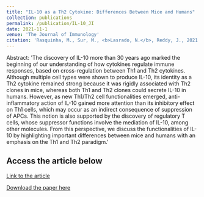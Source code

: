 ```yaml
---
title: "IL-10 as a Th2 Cytokine: Differences Between Mice and Humans"
collection: publications
permalink: /publication/IL-10_JI
date: 2021-11-1
venue: 'The Journal of Immunology'
citation: 'Rasquinha, M., Sur, M., <b>Lasrado, N.</b>, Reddy, J., 2021. IL-10 as a Th2 Cytokine: Differences Between Mice and Humans. The Journal of Immunology, 2021, 207 (9) 2205-2215.'
---
```


Abstract:
'The discovery of IL-10 more than 30 years ago marked the beginning of our understanding of how cytokines regulate immune responses, based on cross-regulation between Th1 and Th2 cytokines. Although multiple cell types were shown to produce IL-10, its identity as a Th2 cytokine remained strong because it was rigidly associated with Th2 clones in mice, whereas both Th1 and Th2 clones could secrete IL-10 in humans. However, as new Th1/Th2 cell functionalities emerged, anti-inflammatory action of IL-10 gained more attention than its inhibitory effect on Th1 cells, which may occur as an indirect consequence of suppression of APCs. This notion is also supported by the discovery of regulatory T cells, whose suppressor functions involve the mediation of IL-10, among other molecules. From this perspective, we discuss the functionalities of IL-10 by highlighting important differences between mice and humans with an emphasis on the Th1 and Th2 paradigm.' 

Access the article below
----
[Link to the article](https://www.jimmunol.org/content/207/9/2205)

[Download the paper here](http://ninaadlasrado.github.io/files/IL-10_JI.pdf)
